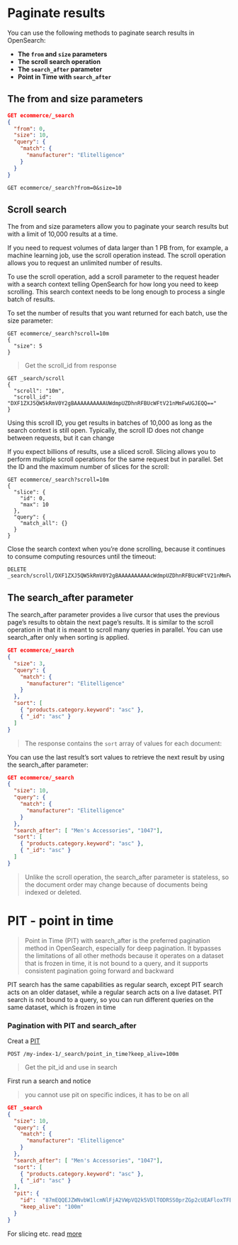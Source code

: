 # Paginate results
You can use the following methods to paginate search results in OpenSearch:

- **The `from` and `size` parameters**
- **The scroll search operation**
- **The `search_after` parameter**
- **Point in Time with `search_after`**

## The from and size parameters
```json
GET ecommerce/_search
{
  "from": 0,
  "size": 10,
  "query": {
    "match": {
      "manufacturer": "Elitelligence"
    }
  }
}
```

`GET ecommerce/_search?from=0&size=10`

## Scroll search
The from and size parameters allow you to paginate your search results but with a limit of 10,000 results at a time.

If you need to request volumes of data larger than 1 PB from, for example, a machine learning job, use the scroll operation instead. The scroll operation allows you to request an unlimited number of results.

To use the scroll operation, add a scroll parameter to the request header with a search context telling OpenSearch for how long you need to keep scrolling. This search context needs to be long enough to process a single batch of results.

To set the number of results that you want returned for each batch, use the size parameter:

```
GET ecommerce/_search?scroll=10m
{
  "size": 5
}
```

> Get the scroll_id from response


```
GET _search/scroll
{
  "scroll": "10m",
  "scroll_id": "DXF1ZXJ5QW5kRmV0Y2gBAAAAAAAAAAUWdmpUZDhnRFBUcWFtV21nMmFwUGJEQQ=="
}
```

Using this scroll ID, you get results in batches of 10,000 as long as the search context is still open. Typically, the scroll ID does not change between requests, but it can change

If you expect billions of results, use a sliced scroll. Slicing allows you to perform multiple scroll operations for the same request but in parallel. Set the ID and the maximum number of slices for the scroll:

```
GET ecommerce/_search?scroll=10m
{
  "slice": {
    "id": 0,
    "max": 10
  },
  "query": {
    "match_all": {}
  }
}
```

Close the search context when you’re done scrolling, because it continues to consume computing resources until the timeout:

```
DELETE _search/scroll/DXF1ZXJ5QW5kRmV0Y2gBAAAAAAAAAAcWdmpUZDhnRFBUcWFtV21nMmFwUGJEQQ==
```

## The search_after parameter
The search_after parameter provides a live cursor that uses the previous page’s results to obtain the next page’s results. It is similar to the scroll operation in that it is meant to scroll many queries in parallel. You can use search_after only when sorting is applied.

```json
GET ecommerce/_search
{
  "size": 3,
  "query": {
    "match": {
      "manufacturer": "Elitelligence"
    }
  },
  "sort": [
    { "products.category.keyword": "asc" },
    { "_id": "asc" } 
  ]
}
```

> The response contains the `sort` array of values for each document:


You can use the last result’s sort values to retrieve the next result by using the search_after parameter:

```json
GET ecommerce/_search
{
  "size": 10,
  "query": {
    "match": {
      "manufacturer": "Elitelligence"
    }
  },
  "search_after": [ "Men's Accessories", "1047"],
  "sort": [
    { "products.category.keyword": "asc" },
    { "_id": "asc" } 
  ]
}
```

> Unlike the scroll operation, the search_after parameter is stateless, so the document order may change because of documents being indexed or deleted.


# PIT - point in time

>Point in Time (PIT) with search_after is the preferred pagination method in OpenSearch, especially for deep pagination. It bypasses the limitations of all other methods because it operates on a dataset that is frozen in time, it is not bound to a query, and it supports consistent pagination going forward and backward

PIT search has the same capabilities as regular search, except PIT search acts on an older dataset, while a regular search acts on a live dataset. PIT search is not bound to a query, so you can run different queries on the same dataset, which is frozen in time

### Pagination with PIT and search_after

Creat a [PIT](https://opensearch.org/docs/latest/search-plugins/searching-data/point-in-time-api/)

```
POST /my-index-1/_search/point_in_time?keep_alive=100m
```

> Get the pit_id and use in search

First run a search and notice
> you cannot use pit on specific indices, it has to be on all

```json
GET _search
{
  "size": 10,
  "query": {
    "match": {
      "manufacturer": "Elitelligence"
    }
  },
  "search_after": [ "Men's Accessories", "1047"],
  "sort": [
    { "products.category.keyword": "asc" },
    { "_id": "asc" } 
  ],
  "pit": {
    "id":  "87mEQQEJZWNvbW1lcmNlFjA2VWpVQ2k5VDlTODRSS0prZGp2cUEAFloxTFBoS0xWUmtHZVpzT3g5RjhlaVEAAAAAAAAAAHAWb2FjeUdBVVNTQWFJWjlSY3JaNnJiUQEWMDZValVDaTlUOVM4NFJLSmtkanZxQQAA", 
    "keep_alive": "100m"
  }
}
```

For slicing etc. read [more](https://opensearch.org/docs/latest/search-plugins/searching-data/point-in-time/)


